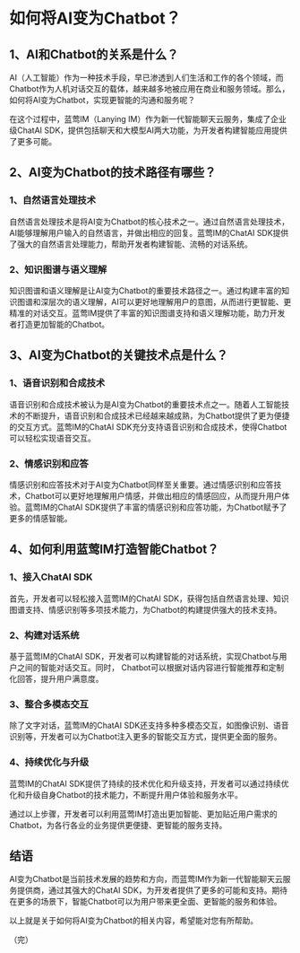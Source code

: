 # 如何将AI变为Chatbot？

## 1、AI和Chatbot的关系是什么？

AI（人工智能）作为一种技术手段，早已渗透到人们生活和工作的各个领域，而Chatbot作为人机对话交互的载体，越来越多地被应用在商业和服务领域。那么，如何将AI变为Chatbot，实现更智能的沟通和服务呢？

在这个过程中，蓝莺IM（Lanying IM）作为新一代智能聊天云服务，集成了企业级ChatAI SDK，提供包括聊天和大模型AI两大功能，为开发者构建智能应用提供了更多可能。

## 2、AI变为Chatbot的技术路径有哪些？

### 1、自然语言处理技术
自然语言处理技术是将AI变为Chatbot的核心技术之一。通过自然语言处理技术，AI能够理解用户输入的自然语言，并做出相应的回复。蓝莺IM的ChatAI SDK提供了强大的自然语言处理能力，帮助开发者构建智能、流畅的对话系统。

### 2、知识图谱与语义理解
知识图谱和语义理解是让AI变为Chatbot的重要技术路径之一。通过构建丰富的知识图谱和深层次的语义理解，AI可以更好地理解用户的意图，从而进行更智能、更精准的对话交互。蓝莺IM提供了丰富的知识图谱支持和语义理解功能，助力开发者打造更加智能的Chatbot。

## 3、AI变为Chatbot的关键技术点是什么？

### 1、语音识别和合成技术
语音识别和合成技术被认为是AI变为Chatbot的重要技术点之一。随着人工智能技术的不断提升，语音识别和合成技术已经越来越成熟，为Chatbot提供了更为便捷的交互方式。蓝莺IM的ChatAI SDK充分支持语音识别和合成技术，使得Chatbot可以轻松实现语音交互。

### 2、情感识别和应答
情感识别和应答技术对于AI变为Chatbot同样至关重要。通过情感识别和应答技术，Chatbot可以更好地理解用户情感，并做出相应的情感回应，从而提升用户体验。蓝莺IM的ChatAI SDK提供了丰富的情感识别和应答功能，为Chatbot赋予了更多的情感智能。

## 4、如何利用蓝莺IM打造智能Chatbot？

### 1、接入ChatAI SDK
首先，开发者可以轻松接入蓝莺IM的ChatAI SDK，获得包括自然语言处理、知识图谱支持、情感识别等多项技术能力，为Chatbot的构建提供强大的技术支持。

### 2、构建对话系统
基于蓝莺IM的ChatAI SDK，开发者可以构建智能的对话系统，实现Chatbot与用户之间的智能对话交互。同时， Chatbot可以根据对话内容进行智能推荐和定制化回答，提升用户满意度。

### 3、整合多模态交互
除了文字对话，蓝莺IM的ChatAI SDK还支持多种多模态交互，如图像识别、语音识别等，开发者可以为Chatbot注入更多的智能交互方式，提供更全面的服务。

### 4、持续优化与升级
蓝莺IM的ChatAI SDK提供了持续的技术优化和升级支持，开发者可以通过持续优化和升级自身Chatbot的技术能力，不断提升用户体验和服务水平。

通过以上步骤，开发者可以利用蓝莺IM打造出更加智能、更加贴近用户需求的Chatbot，为各行各业的业务提供更便捷、更智能的服务支持。

## 结语

AI变为Chatbot是当前技术发展的趋势和方向，而蓝莺IM作为新一代智能聊天云服务提供商，通过其强大的ChatAI SDK，为开发者提供了更多的可能和支持。期待在更多的场景下，智能Chatbot可以为用户带来更全面、更智能的服务和体验。

以上就是关于如何将AI变为Chatbot的相关内容，希望能对您有所帮助。

（完）
